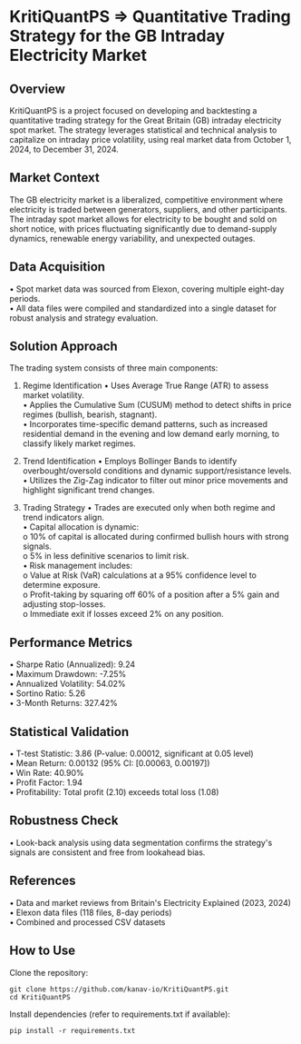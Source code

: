 KritiQuantPS => Quantitative Trading Strategy for the GB Intraday Electricity Market
=====================================================================================

Overview
--------
KritiQuantPS is a project focused on developing and backtesting a quantitative trading strategy for the Great Britain (GB) intraday electricity spot market. The strategy leverages statistical and technical analysis to capitalize on intraday price volatility, using real market data from October 1, 2024, to December 31, 2024.

Market Context
--------------
The GB electricity market is a liberalized, competitive environment where electricity is traded between generators, suppliers, and other participants. The intraday spot market allows for electricity to be bought and sold on short notice, with prices fluctuating significantly due to demand-supply dynamics, renewable energy variability, and unexpected outages.

Data Acquisition
----------------
• Spot market data was sourced from Elexon, covering multiple eight-day periods.  
• All data files were compiled and standardized into a single dataset for robust analysis and strategy evaluation.

Solution Approach
-----------------
The trading system consists of three main components:

1. Regime Identification
   • Uses Average True Range (ATR) to assess market volatility.  
   • Applies the Cumulative Sum (CUSUM) method to detect shifts in price regimes (bullish, bearish, stagnant).  
   • Incorporates time-specific demand patterns, such as increased residential demand in the evening and low demand early morning, to classify likely market regimes.

2. Trend Identification
   • Employs Bollinger Bands to identify overbought/oversold conditions and dynamic support/resistance levels.  
   • Utilizes the Zig-Zag indicator to filter out minor price movements and highlight significant trend changes.

3. Trading Strategy
   • Trades are executed only when both regime and trend indicators align.  
   • Capital allocation is dynamic:  
     o 10% of capital is allocated during confirmed bullish hours with strong signals.  
     o 5% in less definitive scenarios to limit risk.  
   • Risk management includes:  
     o Value at Risk (VaR) calculations at a 95% confidence level to determine exposure.  
     o Profit-taking by squaring off 60% of a position after a 5% gain and adjusting stop-losses.  
     o Immediate exit if losses exceed 2% on any position.

Performance Metrics
-------------------
• Sharpe Ratio (Annualized): 9.24  
• Maximum Drawdown: -7.25%  
• Annualized Volatility: 54.02%  
• Sortino Ratio: 5.26  
• 3-Month Returns: 327.42%



Statistical Validation
----------------------
• T-test Statistic: 3.86 (P-value: 0.00012, significant at 0.05 level)  
• Mean Return: 0.00132 (95% CI: [0.00063, 0.00197])  
• Win Rate: 40.90%  
• Profit Factor: 1.94  
• Profitability: Total profit (2.10) exceeds total loss (1.08)

Robustness Check
----------------
• Look-back analysis using data segmentation confirms the strategy's signals are consistent and free from lookahead bias.

References
----------
• Data and market reviews from Britain's Electricity Explained (2023, 2024)  
• Elexon data files (118 files, 8-day periods)  
• Combined and processed CSV datasets

How to Use
----------
Clone the repository:

    git clone https://github.com/kanav-io/KritiQuantPS.git
    cd KritiQuantPS

Install dependencies (refer to requirements.txt if available):

    pip install -r requirements.txt
